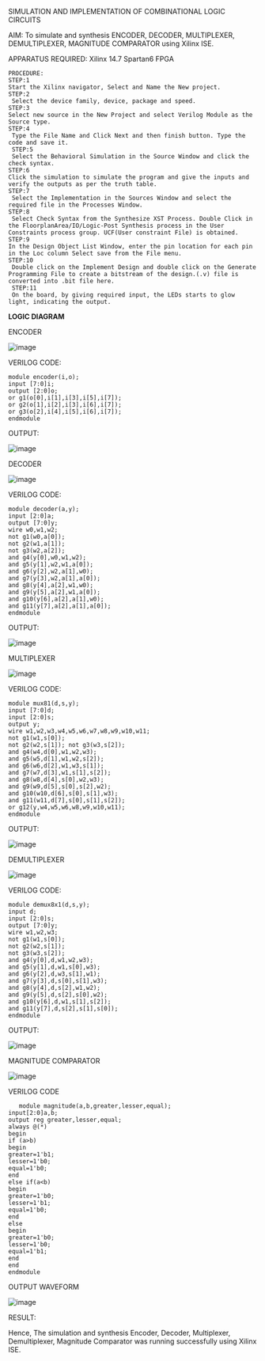 SIMULATION AND IMPLEMENTATION OF  COMBINATIONAL LOGIC CIRCUITS

AIM: 
 To simulate and synthesis ENCODER, DECODER, MULTIPLEXER, DEMULTIPLEXER, MAGNITUDE COMPARATOR using Xilinx ISE.

APPARATUS REQUIRED:
Xilinx 14.7
Spartan6 FPGA
```
PROCEDURE: 
STEP:1 
Start the Xilinx navigator, Select and Name the New project. 
STEP:2
 Select the device family, device, package and speed.
STEP:3 
Select new source in the New Project and select Verilog Module as the Source type.
STEP:4
 Type the File Name and Click Next and then finish button. Type the code and save it.
 STEP:5
 Select the Behavioral Simulation in the Source Window and click the check syntax.
STEP:6 
Click the simulation to simulate the program and give the inputs and verify the outputs as per the truth table.
STEP:7
 Select the Implementation in the Sources Window and select the required file in the Processes Window. 
STEP:8
 Select Check Syntax from the Synthesize XST Process. Double Click in the FloorplanArea/IO/Logic-Post Synthesis process in the User Constraints process group. UCF(User constraint File) is obtained. 
STEP:9 
In the Design Object List Window, enter the pin location for each pin in the Loc column Select save from the File menu. 
STEP:10
 Double click on the Implement Design and double click on the Generate Programming File to create a bitstream of the design.(.v) file is converted into .bit file here.
 STEP:11
 On the board, by giving required input, the LEDs starts to glow light, indicating the output.
```


**LOGIC DIAGRAM**

ENCODER

![image](https://github.com/navaneethans/VLSI-LAB-EXP-2/assets/6987778/3cd1f95e-7531-4cad-9154-fdd397ac439e)

VERILOG CODE:
```
module encoder(i,o);
input [7:0]i;
output [2:0]o;
or g1(o[0],i[1],i[3],i[5],i[7]);
or g2(o[1],i[2],i[3],i[6],i[7]);
or g3(o[2],i[4],i[5],i[6],i[7]);
endmodule
```
OUTPUT:

![image](https://github.com/navaneethans/VLSI-LAB-EXP-2/assets/159161836/b6e2beb2-5f77-4a51-958b-1eea24cd4f5c)


DECODER

![image](https://github.com/navaneethans/VLSI-LAB-EXP-2/assets/6987778/45a5e6cf-bbe0-4fd5-ac84-e5ad4477483b)

VERILOG CODE:
```
module decoder(a,y);
input [2:0]a;
output [7:0]y;
wire w0,w1,w2;
not g1(w0,a[0]);
not g2(w1,a[1]);
not g3(w2,a[2]);
and g4(y[0],w0,w1,w2);
and g5(y[1],w2,w1,a[0]);
and g6(y[2],w2,a[1],w0);
and g7(y[3],w2,a[1],a[0]);
and g8(y[4],a[2],w1,w0);
and g9(y[5],a[2],w1,a[0]);
and g10(y[6],a[2],a[1],w0);
and g11(y[7],a[2],a[1],a[0]);
endmodule
```
OUTPUT:

![image](https://github.com/navaneethans/VLSI-LAB-EXP-2/assets/159161836/acecd76e-efbc-44b5-b0cb-23508094546e)



MULTIPLEXER

![image](https://github.com/navaneethans/VLSI-LAB-EXP-2/assets/6987778/427f75b2-8e67-44b9-ac45-a66651787436)

VERILOG CODE:
```
module mux81(d,s,y);
input [7:0]d;
input [2:0]s;
output y;
wire w1,w2,w3,w4,w5,w6,w7,w8,w9,w10,w11;
not g1(w1,s[0]);
not g2(w2,s[1]); not g3(w3,s[2]);
and g4(w4,d[0],w1,w2,w3);
and g5(w5,d[1],w1,w2,s[2]);
and g6(w6,d[2],w1,w3,s[1]);
and g7(w7,d[3],w1,s[1],s[2]);
and g8(w8,d[4],s[0],w2,w3);
and g9(w9,d[5],s[0],s[2],w2);
and g10(w10,d[6],s[0],s[1],w3);
and g11(w11,d[7],s[0],s[1],s[2]);
or g12(y,w4,w5,w6,w8,w9,w10,w11);
endmodule
```
OUTPUT:

![image](https://github.com/navaneethans/VLSI-LAB-EXP-2/assets/159161836/e29e0a85-4cf0-4586-80d0-6bc882ed4681)



DEMULTIPLEXER

![image](https://github.com/navaneethans/VLSI-LAB-EXP-2/assets/6987778/1c45a7fc-08ac-4f76-87f2-c084e7150557)

VERILOG CODE:
```
module demux8x1(d,s,y);
input d;
input [2:0]s;
output [7:0]y;
wire w1,w2,w3;
not g1(w1,s[0]);
not g2(w2,s[1]);
not g3(w3,s[2]);
and g4(y[0],d,w1,w2,w3);
and g5(y[1],d,w1,s[0],w3);
and g6(y[2],d,w3,s[1],w1);
and g7(y[3],d,s[0],s[1],w3);
and g8(y[4],d,s[2],w1,w2);
and g9(y[5],d,s[2],s[0],w2);
and g10(y[6],d,w1,s[1],s[2]);
and g11(y[7],d,s[2],s[1],s[0]);
endmodule
```
OUTPUT:

![image](https://github.com/navaneethans/VLSI-LAB-EXP-2/assets/159161836/bfbafdb0-437b-485a-bc50-c90346772643)



MAGNITUDE COMPARATOR

![image](https://github.com/navaneethans/VLSI-LAB-EXP-2/assets/6987778/b2fe7a05-6bf7-4dcb-8f5d-28abbf7ea8c2)


VERILOG CODE
```
   module magnitude(a,b,greater,lesser,equal);
input[2:0]a,b;
output reg greater,lesser,equal;
always @(*)
begin
if (a>b)
begin
greater=1'b1;
lesser=1'b0;
equal=1'b0;
end
else if(a<b)
begin
greater=1'b0;
lesser=1'b1;
equal=1'b0;
end
else
begin
greater=1'b0;
lesser=1'b0;
equal=1'b1;
end
end
endmodule
```


OUTPUT WAVEFORM

![image](https://github.com/navaneethans/VLSI-LAB-EXP-2/assets/159161836/69706d2e-c58b-4b32-a070-3892a0add581)


RESULT:

Hence, The simulation and synthesis Encoder, Decoder, Multiplexer, Demultiplexer, Magnitude Comparator was running successfully using Xilinx ISE.




